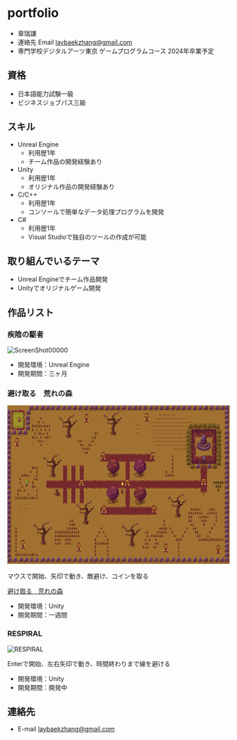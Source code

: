 # portfolio
- 章瑞謙
- 連絡先 Email [laybaekzhang@gmail.com](mailto:laybaekzhang@gmail.com)
- 専門学校デジタルアーツ東京 ゲームプログラムコース 2024年卒業予定

## 資格
- 日本語能力試験一級
- ビジネスジョブパス三級

## スキル
- Unreal Engine 
  - 利用歴1年
  - チーム作品の開発経験あり
- Unity
  - 利用歴1年
  - オリジナル作品の開発経験あり
- C/C++
  - 利用歴1年
  - コンソールで簡単なデータ処理プログラムを開発
- C#
  - 利用歴1年
  - Visual Studioで独自のツールの作成が可能

## 取り組んでいるテーマ
- Unreal Engineでチーム作品開発
- Unityでオリジナルゲーム開発

## 作品リスト
### 疾陰の駆者
![ScreenShot00000](https://github.com/syouzuiken/portfolio/assets/104043872/78023ea0-0187-417f-8179-297acc79f2de)
- 開発環境：Unreal Engine
- 開発期間：三ヶ月

### 避け取る　荒れの森
[<img src="images/避け取る　荒れの森.png" alt="避け取る　荒れの森" style="height: 360px">](https://)

マウスで開始、矢印で動き、敵避け、コインを取る

[避け取る　荒れの森](https://unityroom.com/games/yoketoru2022-sample)

- 開発環境：Unity
- 開発期間：一週間

### RESPIRAL
![RESPIRAL](https://user-images.githubusercontent.com/104043872/214456308-4f6d5587-b2d1-4817-a075-7497aa5973ad.png)

Enterで開始、左右矢印で動き、時間終わりまで線を避ける

- 開発環境：Unity
- 開発期間：開発中

## 連絡先
- E-mail [laybaekzhang@gmail.com](mailto:laybaekzhang@gmail.com)

